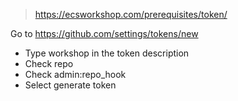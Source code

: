 > https://ecsworkshop.com/prerequisites/token/

Go to https://github.com/settings/tokens/new

- Type workshop in the token description
- Check repo
- Check admin:repo_hook
- Select generate token